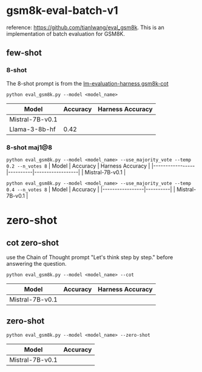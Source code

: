 # gsm8k-eval-batch-v1
reference: https://github.com/tianlwang/eval_gsm8k. This is an implementation of batch evaluation for GSM8K. 

## few-shot
### 8-shot
The 8-shot prompt is from the [lm-evaluation-harness gsm8k-cot](https://github.com/EleutherAI/lm-evaluation-harness/blob/main/lm_eval/tasks/gsm8k/gsm8k-cot.yaml)

`python eval_gsm8k.py --model <model_name>`

| Model           | Accuracy | Harness Accuracy |
|-----------------|----------|------------------|
| Mistral-7B-v0.1 | 
| Llama-3-8b-hf   |   0.42

### 8-shot maj1@8

`python eval_gsm8k.py --model <model_name> --use_majority_vote --temp 0.2 --n_votes 8`
| Model           | Accuracy | Harness Accuracy |
|-----------------|----------|------------------|
| Mistral-7B-v0.1 |

`python eval_gsm8k.py --model <model_name> --use_majority_vote --temp 0.4 --n_votes 8`
| Model           | Accuracy |
|-----------------|----------|
| Mistral-7B-v0.1 | 

# zero-shot
## cot zero-shot
use the Chain of Thought prompt "Let's think step by step." before answering the question.

`python eval_gsm8k.py --model <model_name> --cot`

| Model           | Accuracy | Harness Accuracy |
|-----------------|----------|------------------|
| Mistral-7B-v0.1 | 

## zero-shot

`python eval_gsm8k.py --model <model_name> --zero-shot`

| Model           | Accuracy |
|-----------------|----------|
| Mistral-7B-v0.1 | 
